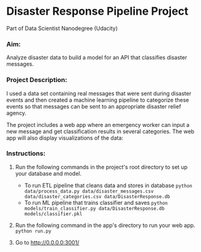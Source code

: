 # Disaster Response Pipeline Project
Part of Data Scientist Nanodegree (Udacity)

### Aim:
Analyze disaster data to build a model for an API that classifies disaster messages.

### Project Description:
I used a data set containing real messages that were sent during disaster events and then created a machine learning pipeline to categorize these events so that messages can be sent to an appropriate disaster relief agency.

The project includes a web app where an emergency worker can input a new message and get classification results in several categories. The web app will also display visualizations of the data:



### Instructions:
1. Run the following commands in the project's root directory to set up your database and model.

    - To run ETL pipeline that cleans data and stores in database
        `python data/process_data.py data/disaster_messages.csv data/disaster_categories.csv data/DisasterResponse.db`
    - To run ML pipeline that trains classifier and saves
        `python models/train_classifier.py data/DisasterResponse.db models/classifier.pkl`

2. Run the following command in the app's directory to run your web app.
    `python run.py`

3. Go to http://0.0.0.0:3001/

